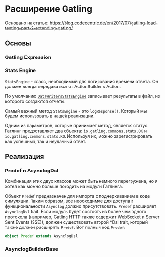 # Расширение Gatling

Основано на статье: https://blog.codecentric.de/en/2017/07/gatling-load-testing-part-2-extending-gatling/

## Основы

### Gatling Expression

### Stats Engine

`StatsEngine` - класс, необходимый для логирования времени ответа.
Он должен всегда передаваться от ActionBuilder к Action.

По умолчанию
[`DataWritersStatsEngine`](https://github.com/gatling/gatling/search?q=DataWritersStatsEngine&unscoped_q=DataWritersStatsEngine)
записывает результаты в файл,
из которого создаются отчеты.

Самый важный метод `StatsEngine` - это `logResponse()`.
Который мы будем использовать в нашей реализации.

Одним из параметров, которые принимает метод, является статус.
Гатлинг предоставляет два объекта: `io.gatling.commons.stats.OK` и
`io.gatling.commons.stats.KO`.
Используя их, можно зарегистрировать как успешный, так и неудачный ответ.

## Реализация

### Predef и AsynclogDsl

Комбинация этих двух классов может быть немного перегружена,
но я хотел как можно больше походить на модули Гатлинга.

Объект `Predef` предназначен для импорта с подчеркиванием в коде симуляции.
Таким образом, все необходимое для доступа к функциональности
`Asynclog` должно присутствовать. 
`Predef` расширяет `AsynclogDsl` trait.
Если модуль будет состоять из более чем одного протокола
(например, Gatling HTTP также содержит WebSocket и Server Sent Events (SSE)),
должен существовать второй *Dsl trait,
который также должен расширять `Predef`. Вот полный код `Predef`:

```scala
object Predef extends AsynclogDsl
```


### AsynclogBuilderBase

